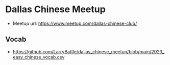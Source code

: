 # Dallas Chinese Meetup

- Meetup url: https://www.meetup.com/dallas-chinese-club/

## Vocab
- https://github.com/LarryBattle/dallas_chinese_meetup/blob/main/2023_easy_chinese_vocab.csv
